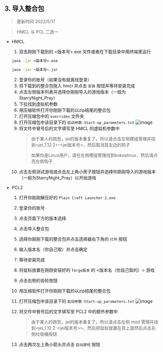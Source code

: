 ## 3. 导入整合包
> 更新时间 2022/5/17

> HMCL 与 PCL 二选一

- HMCL
   1. 双击刚刚下载到的 <版本号>.exe 文件或者在下载目录中用终端里运行 
   
     ```cmd
     java -jar <版本号>.exe 
     ```
      
     ```bash
     java -jar <版本号>.jar
     ```
   2. 登录你的账号（如果没有就离线登录）
   3. 将下载到的整合包拖入 hmcl 并点击 `安装` 按钮并等待安装完成
   4. 点击左侧版本列表并选择你刚刚导入的游戏版本（一般为StarryNight_Pray）
   5. 下拉找到虚拟机参数
   6. 用压缩软件打开你刚刚下载的以zip结尾的整合包
   7. 打开压缩包中的 `overrides` 文件夹
   8. 打开压缩包中该目录下的 `启动参数-Start-up_parameters.txt`
     ![image](https://user-images.githubusercontent.com/71167373/164643554-acaee5db-ec8b-4f38-89d2-bbddfc6448da.png)
   9. 将文件中冒号后的文字填写至 HMCL 的虚拟机参数中
      > 由于某人的疏忽，jei的版本重复了。所以请点击左侧模组管理并找到<jei_1.12.2>-<jei版本号>，然后取消其左边的钩子
      >
      >如果你是Linux用户，请在左侧模组管理找到kokoalinux，然后请点亮左侧钩子
   1. 点击左侧测试游戏或点击左上角小房子按钮并选择你刚刚导入的游戏版本（一般为StarryNight_Pray）以开始游戏
- PCL2 
   1. 打开你刚刚解压好的 `Plain Craft Launcher 2.exe`
   2. 登录你的账号
   3. 点击页面下方的版本选择
   4. 点击导入整合包
   5. 选择你刚刚下载的整合包并点击选择器右下角的 `打开` 按钮
   6. 输入版本名（你自己取）并点击确定
   7. 等待安装完成
   8. 将鼠标放置在刚刚安装好的 `forge版本` 的 <版本名（你自己取的）> 游戏
   9. 点击右侧的齿轮按钮
   10. 用压缩软件打开你刚刚下载的以zip结尾的整合包
   11. 打开压缩包中该目录下的 `启动参数-Start-up_parameters.txt`
     ![image](https://user-images.githubusercontent.com/71167373/164643554-acaee5db-ec8b-4f38-89d2-bbddfc6448da.png)
   12. 将文件中冒号后的文字填写至 PCL2 中的额外参数中
       > 由于某人的疏忽，jei的版本重复了。所以请点击左侧 mod 管理并找到<jei_1.12.2-<jei版本号>>，然后把鼠标放置在其上面然后点击右侧垃圾桶按钮
      
   13. 点击两次左上角小箭头并点击 `启动游戏` 按钮
   
